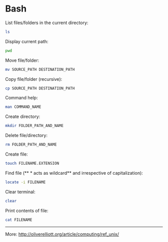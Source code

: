 # Bash

List files/folders in the current directory:

```bash
ls
```

Display current path:

```bash
pwd
```

Move file/folder:

```bash
mv SOURCE_PATH DESTINATION_PATH
```

Copy file/folder (recursive):

```bash
cp SOURCE_PATH DESTINATION_PATH
```

Command help:

```bash
man COMMAND_NAME
```

Create directory:

```bash
mkdir FOLDER_PATH_AND_NAME
```

Delete file/directory:

```bash
rm FOLDER_PATH_AND_NAME
```

Create file:

```bash
touch FILENAME.EXTENSION
```

Find file (** \* acts as wildcard** and irrespective of capitalization):

```bash
locate -i FILENAME
```

Clear terminal:

```bash
clear
```

Print contents of file:

```bash
cat FILENAME
```

<hr>

More: http://oliverelliott.org/article/computing/ref_unix/
